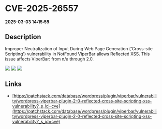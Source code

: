 # CVE-2025-26557

**2025-03-03 14:15:55**

## Description
Improper Neutralization of Input During Web Page Generation ('Cross-site Scripting') vulnerability in NotFound ViperBar allows Reflected XSS. This issue affects ViperBar: from n/a through 2.0.

![](https://img.shields.io/static/v1?label=Score&message=7.1&color=red)
![](https://img.shields.io/static/v1?label=Severity&message=HIGH&color=red)
![](https://img.shields.io/static/v1?label=CWE&message=XSS&color=green)

## Links
- [https://patchstack.com/database/wordpress/plugin/viperbar/vulnerability/wordpress-viperbar-plugin-2-0-reflected-cross-site-scripting-xss-vulnerability?_s_id=cve](https://patchstack.com/database/wordpress/plugin/viperbar/vulnerability/wordpress-viperbar-plugin-2-0-reflected-cross-site-scripting-xss-vulnerability?_s_id=cve)
